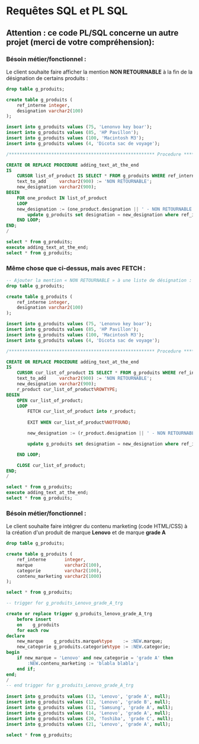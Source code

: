 # Requêtes SQL et PL SQL

<!-- requête de base : CRUD pour chaque entité -->

<!-- Création des entités -->

<!-- Insertion des données -->

## Attention : ce code PL/SQL concerne un autre projet (merci de votre compréhension):

### Bésoin métier/fonctionnel :
Le client souhaite faire afficher la mention __NON RETOURNABLE__ à la fin de la désignation de certains produits :

```sql
drop table g_produits;

create table g_produits (
    ref_interne integer,
    designation varchar2(100)
);

insert into g_produits values (75, 'Lenonvo key boar');
insert into g_produits values (85, 'HP Pavillon');
insert into g_produits values (100, 'Macintosh M3');
insert into g_produits values (4, 'Dicota sac de voyage');

/******************************************************* Procedure *********************************************************/

CREATE OR REPLACE PROCEDURE adding_text_at_the_end
IS
	CURSOR list_of_product IS SELECT * FROM g_produits WHERE ref_interne in (75, 100);
	text_to_add     varchar2(900) := 'NON RETOURNABLE';
	new_designation varchar2(900);
BEGIN
    FOR one_product IN list_of_product
    LOOP
	new_designation := (one_product.designation || ' - NON RETOURNABLE');
        update g_produits set designation = new_designation where ref_interne = one_product.ref_interne;
    END LOOP;
END;
/

select * from g_produits;
execute adding_text_at_the_end;
select * from g_produits;
```

### Même chose que ci-dessus, mais avec FETCH :

```sql
-- Ajouter la mention « NON RETOURNABLE » à une liste de désignation :
drop table g_produits;

create table g_produits (
    ref_interne integer,
    designation varchar2(100)
);

insert into g_produits values (75, 'Lenonvo key boar');
insert into g_produits values (85, 'HP Pavillon');
insert into g_produits values (100, 'Macintosh M3');
insert into g_produits values (4, 'Dicota sac de voyage');

/******************************************************* Procedure *********************************************************/

CREATE OR REPLACE PROCEDURE adding_text_at_the_end
IS
	CURSOR cur_list_of_product IS SELECT * FROM g_produits WHERE ref_interne in (85, 4);
	text_to_add     varchar2(900) := 'NON RETOURNABLE';
	new_designation varchar2(900);
	r_product cur_list_of_product%ROWTYPE;
BEGIN
    OPEN cur_list_of_product;
	LOOP
        FETCH cur_list_of_product into r_product;
		
		EXIT WHEN cur_list_of_product%NOTFOUND;

		new_designation := (r_product.designation || ' - NON RETOURNABLE');

		update g_produits set designation = new_designation where ref_interne = r_product.ref_interne;

    END LOOP;

	CLOSE cur_list_of_product;
END;
/

select * from g_produits;
execute adding_text_at_the_end;
select * from g_produits;
```

### Bésoin métier/fonctionnel :
Le client souhaite faire intégrer du contenu marketing (code HTML/CSS) à la création d'un produit de marque __Lenovo__ et de marque __grade A__

```sql
drop table g_produits;

create table g_produits (
    ref_interne       integer,
    marque            varchar2(100),
    categorie         varchar2(100),
    contenu_marketing varchar2(1000)
);

select * from g_produits;

-- trigger for g_produits_Lenovo_grade_A_trg

create or replace trigger g_produits_lenovo_grade_A_trg
	before insert 
    on    g_produits
    for each row
declare
    new_marque    g_produits.marque%type    := :NEW.marque;
	new_categorie g_produits.categorie%type := :NEW.categorie;
begin
    if new_marque = 'Lenovo' and new_categorie = 'grade A' then
    	:NEW.contenu_marketing := 'blabla blabla';
	end if;
end;
/
-- end trigger for g_produits_Lenovo_grade_A_trg
    
insert into g_produits values (13, 'Lenovo', 'grade A', null);
insert into g_produits values (12, 'Lenovo', 'grade B', null);
insert into g_produits values (11, 'Samsung', 'grade A', null);
insert into g_produits values (14, 'Lenovo', 'grade A', null);
insert into g_produits values (20, 'Toshiba', 'grade C', null);
insert into g_produits values (21, 'Lenovo', 'grade A', null);
    
select * from g_produits;
```
